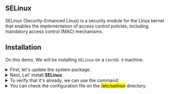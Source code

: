 ## SELinux

SELinux (Security-Enhanced Linux) is a security module for the Linux kernel that enables the implementation of access control policies, including mandatory access control (MAC) mechanisms.
<br>

## Installation

On this demo, We will be installing ```SELinux``` on a ```CentOS 9``` machine.
<br>

<details>
<summary>First, let's update the system package.</summary>

```
yum update -y
```
</details>

<details>
<summary>Next, Let' install <b>SELinux</b>.</summary>
  
```
yum install seLinux* -y
```
</details>

<details>
<summary>To verify that it's already, we can use the command:</summary>

```
whereis selinux | grep /etc
```
</details>

<details>
<summary>You can check the configuration file on the <mark>/etc/selinux</mark> directory.</summary>

```
cd /etc/selinux
```
</details>  





